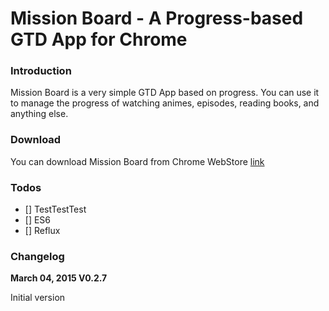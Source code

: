# Mission Board - A Progress-based GTD App for Chrome

### Introduction

Mission Board is a very simple GTD App based on progress. You can use it to manage the progress of watching animes, episodes, reading books, and anything else.

### Download

You can download Mission Board from Chrome WebStore [link](https://chrome.google.com/webstore/detail/mission-board/akojjilfeffkjafemodkhciiebhldnkb)


### Todos

- [] TestTestTest
- [] ES6
- [] Reflux

### Changelog

**March 04, 2015 V0.2.7**

Initial version
